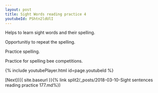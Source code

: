```yaml
---
layout: post
title: Sight Words reading practice 4
youtubeId: PShtn2ldUlI
---
```

 
 
Helps to learn sight words and their spelling.

Opportunitiy to repeat the spelling. 

Practice spelling. 
 
Practice for spelling bee competitions. 
 
{% include youtubePlayer.html id=page.youtubeId %}
 
 

[Next]({{ site.baseurl }}{% link  split2/_posts/2018-03-10-Sight sentences reading practice 177.md%})
 
